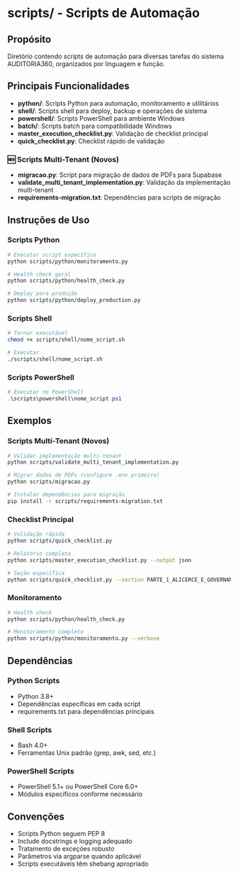 # scripts/ - Scripts de Automação

## Propósito

Diretório contendo scripts de automação para diversas tarefas do sistema AUDITORIA360, organizados por linguagem e função.

## Principais Funcionalidades

- **python/**: Scripts Python para automação, monitoramento e utilitários
- **shell/**: Scripts shell para deploy, backup e operações de sistema
- **powershell/**: Scripts PowerShell para ambiente Windows
- **batch/**: Scripts batch para compatibilidade Windows
- **master_execution_checklist.py**: Validação de checklist principal
- **quick_checklist.py**: Checklist rápido de validação

### 🆕 Scripts Multi-Tenant (Novos)

- **migracao.py**: Script para migração de dados de PDFs para Supabase
- **validate_multi_tenant_implementation.py**: Validação da implementação multi-tenant
- **requirements-migration.txt**: Dependências para scripts de migração

## Instruções de Uso

### Scripts Python

```bash
# Executar script específico
python scripts/python/monitoramento.py

# Health check geral
python scripts/python/health_check.py

# Deploy para produção
python scripts/python/deploy_production.py
```

### Scripts Shell

```bash
# Tornar executável
chmod +x scripts/shell/nome_script.sh

# Executar
./scripts/shell/nome_script.sh
```

### Scripts PowerShell

```powershell
# Executar no PowerShell
.\scripts\powershell\nome_script.ps1
```

## Exemplos

### Scripts Multi-Tenant (Novos)

```bash
# Validar implementação multi-tenant
python scripts/validate_multi_tenant_implementation.py

# Migrar dados de PDFs (configure .env primeiro)
python scripts/migracao.py

# Instalar dependências para migração
pip install -r scripts/requirements-migration.txt
```

### Checklist Principal

```bash
# Validação rápida
python scripts/quick_checklist.py

# Relatório completo
python scripts/master_execution_checklist.py --output json

# Seção específica
python scripts/quick_checklist.py --section PARTE_1_ALICERCE_E_GOVERNANCA
```

### Monitoramento

```bash
# Health check
python scripts/python/health_check.py

# Monitoramento completo
python scripts/python/monitoramento.py --verbose
```

## Dependências

### Python Scripts
- Python 3.8+
- Dependências específicas em cada script
- requirements.txt para dependências principais

### Shell Scripts
- Bash 4.0+
- Ferramentas Unix padrão (grep, awk, sed, etc.)

### PowerShell Scripts
- PowerShell 5.1+ ou PowerShell Core 6.0+
- Módulos específicos conforme necessário

## Convenções

- Scripts Python seguem PEP 8
- Include docstrings e logging adequado
- Tratamento de exceções robusto
- Parâmetros via argparse quando aplicável
- Scripts executáveis têm shebang apropriado